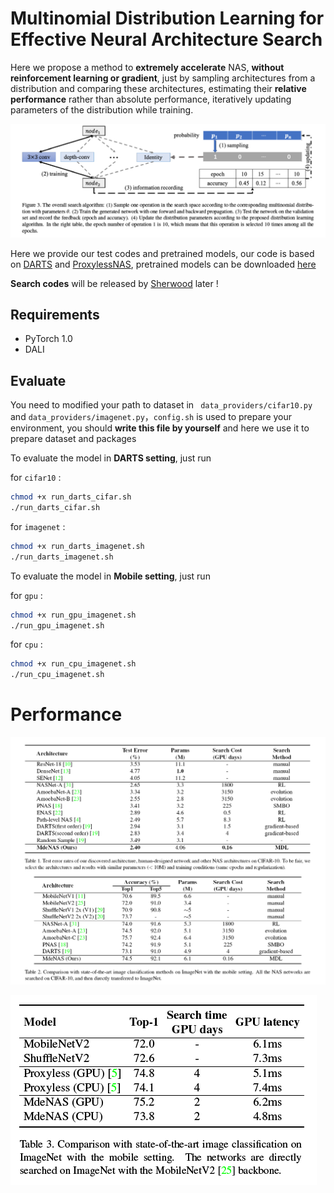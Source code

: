 # Multinomial Distribution Learning for Effective Neural Architecture Search

Here we propose a method to **extremely accelerate** NAS, **without reinforcement learning or gradient**, just by sampling architectures from a distribution and comparing these architectures, estimating their **relative performance** rather than absolute performance, iteratively updating parameters of the distribution while training.

![](figs/1.png)

Here we provide our test codes and pretrained models, our code is based on [DARTS](<https://github.com/khanrc/pt.darts>) and [ProxylessNAS](<https://github.com/mit-han-lab/ProxylessNAS>), pretrained models can be downloaded [here](https://drive.google.com/open?id=1W0UqwAnm37uibTuPDrH5Mt8PKNvFdD3v)

**Search codes** will be released by [Sherwood](https://github.com/zhengxiawu) later !

## Requirements

- PyTorch 1.0
- DALI

## Evaluate

You need to modified your path to dataset in ``` data_providers/cifar10.py``` and ```data_providers/imagenet.py```，```config.sh``` is used to prepare your environment, you should **write this file by yourself** and here we use it to prepare dataset and packages

To evaluate the model in **DARTS setting**, just run

for ```cifar10``` :

```bash
chmod +x run_darts_cifar.sh
./run_darts_cifar.sh
```

for ```imagenet``` :

```bash
chmod +x run_darts_imagenet.sh
./run_darts_imagenet.sh
```

To evaluate the model in **Mobile setting**, just run

for ```gpu``` :

```bash
chmod +x run_gpu_imagenet.sh
./run_gpu_imagenet.sh
```

for ```cpu``` :

```bash
chmod +x run_cpu_imagenet.sh
./run_cpu_imagenet.sh
```

# Performance

![](figs/2.PNG)

![](figs/3.PNG)